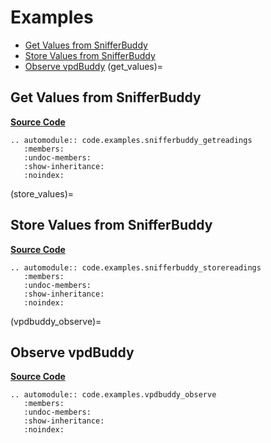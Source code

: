 # Examples
- [Get Values from SnifferBuddy](get_values)
- [Store Values from SnifferBuddy](store_values)
- [Observe vpdBuddy](vpdbuddy_observe)
(get_values)=
## Get Values from SnifferBuddy
**[Source Code](https://github.com/solarslurpi/GrowBuddy/blob/7b07e97f951966bab412ededef19c9209adacca7/code/examples/snifferbuddy_getreadings.py)**
```{eval-rst}
.. automodule:: code.examples.snifferbuddy_getreadings
   :members:
   :undoc-members:
   :show-inheritance:
   :noindex:
```
(store_values)=
## Store Values from SnifferBuddy
**[Source Code](https://github.com/solarslurpi/GrowBuddy/blob/7b07e97f951966bab412ededef19c9209adacca7/code/examples/snifferbuddy_storereadings.py)**
```{eval-rst}
.. automodule:: code.examples.snifferbuddy_storereadings
   :members:
   :undoc-members:
   :show-inheritance:
   :noindex:
```

(vpdbuddy_observe)=
## Observe vpdBuddy
**[Source Code](https://github.com/solarslurpi/GrowBuddy/blob/7b07e97f951966bab412ededef19c9209adacca7/code/examples/snifferbuddy_storereadings.py)**
```{eval-rst}
.. automodule:: code.examples.vpdbuddy_observe
   :members:
   :undoc-members:
   :show-inheritance:
   :noindex:
```